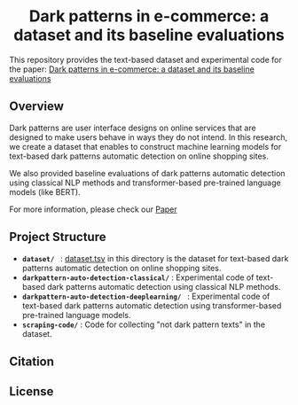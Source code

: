 <h1 style="text-align:center;"> Dark patterns in e-commerce: a dataset and its baseline evaluations </h1> 

This repository provides the text-based dataset and experimental code for the paper: [Dark patterns in e-commerce: a dataset and its baseline evaluations]()

## Overview

Dark patterns are user interface designs on online services that are designed to make users behave in ways they do not intend. In this research, we create a dataset that enables to construct machine learning models for text-based dark patterns automatic detection on online shopping sites. 

We also provided baseline evaluations of dark patterns automatic detection using classical NLP methods and transformer-based pre-trained language models (like BERT). 

For more information, please check our [Paper]()

## Project Structure
- **`dataset/ `** : [dataset.tsv]() in this directory is the dataset for text-based dark patterns automatic detection on online shopping sites. 
- **`darkpattern-auto-detection-classical/`** : Experimental code of text-based dark patterns automatic detection using classical NLP methods.
- **`darkpattern-auto-detection-deeplearning/ `** : Experimental code of text-based dark patterns automatic detection using transformer-based pre-trained language models.
- **`scraping-code/`** : Code for collecting "not dark pattern texts" in the dataset.

## Citation

## License

